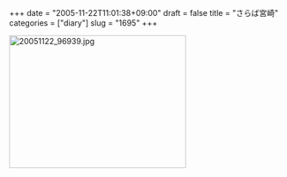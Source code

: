 +++
date = "2005-11-22T11:01:38+09:00"
draft = false
title = "さらば宮崎"
categories = ["diary"]
slug = "1695"
+++

<img src="http://ieiriblog.img.jugem.cc/20051122_96939.jpg" class="pict" width="320" height="240" alt="20051122_96939.jpg" />
